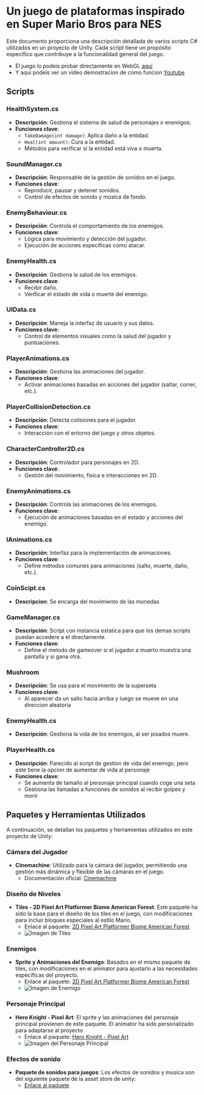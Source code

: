 # Un juego de plataformas inspirado en Super Mario Bros para NES

Este documento proporciona una descripción detallada de varios scripts C# utilizados en un proyecto de Unity. Cada script tiene un propósito específico que contribuye a la funcionalidad general del juego.
- El juego lo podeis probar directamente en WebGL [aquí](http://ethannavarro.site/juegos/unplataformas/index.html)
- Y aqui podeis ver un video demostracion de como funcion [Youtube](https://www.youtube.com/watch?v=GJe659JDDjU&t=1s)

## Scripts

### HealthSystem.cs
- **Descripción**: Gestiona el sistema de salud de personajes o enemigos.
- **Funciones clave**:
  - `TakeDamage(int damage)`: Aplica daño a la entidad.
  - `Heal(int amount)`: Cura a la entidad.
  - Métodos para verificar si la entidad está viva o muerta.

### SoundManager.cs
- **Descripción**: Responsable de la gestión de sonidos en el juego.
- **Funciones clave**:
  - Reproducir, pausar y detener sonidos.
  - Control de efectos de sonido y música de fondo.

### EnemyBehaviour.cs
- **Descripción**: Controla el comportamiento de los enemigos.
- **Funciones clave**:
  - Lógica para movimiento y detección del jugador.
  - Ejecución de acciones específicas como atacar.

### EnemyHealth.cs
- **Descripción**: Gestiona la salud de los enemigos.
- **Funciones clave**:
  - Recibir daño.
  - Verificar el estado de vida o muerte del enemigo.

### UIData.cs
- **Descripción**: Maneja la interfaz de usuario y sus datos.
- **Funciones clave**:
  - Control de elementos visuales como la salud del jugador y puntuaciones.

### PlayerAnimations.cs
- **Descripción**: Gestiona las animaciones del jugador.
- **Funciones clave**:
  - Activar animaciones basadas en acciones del jugador (saltar, correr, etc.).

### PlayerCollisionDetection.cs
- **Descripción**: Detecta colisiones para el jugador.
- **Funciones clave**:
  - Interacción con el entorno del juego y otros objetos.

### CharacterController2D.cs
- **Descripción**: Controlador para personajes en 2D.
- **Funciones clave**:
  - Gestión del movimiento, física e interacciones en 2D.

### EnemyAnimations.cs
- **Descripción**: Controla las animaciones de los enemigos.
- **Funciones clave**:
  - Ejecución de animaciones basadas en el estado y acciones del enemigo.

### IAnimations.cs
- **Descripción**: Interfaz para la implementación de animaciones.
- **Funciones clave**:
  - Define métodos comunes para animaciones (salto, muerte, daño, etc.).

### CoinScipt.cs
- **Descripcion**: Se encarga del movimiento de las monedas

### GameManager.cs
- **Descripción**: Script con instancia estatica para que los demas scripts puedan accedere a el directamente.
- **Funciones clave**:
    - Define el metodo de gameover si el jugador a muerto muestra una pantalla y si gana otra.

### Mushroom
- **Descripción**: Se usa para el movimiento de la superseta
- **Funciones clave**:
    - Al aparecer da un salto hacia arriba y luego se mueve en una direccion aleatoria

### EnemyHealth.cs
- **Descripción**: Gestiona la vida de los enemigos, al ser pisados muere.

### PlayerHealth.cs
- **Descripción**: Parecido al script de gestion de vida del enemigo, pero este tiene la opcion de aumentar de vida al personaje
- **Funciones clave**:
    - Se aumenta de tamaño al personaje principal cuando coge una seta
    - Gestiona las llamadas a funciones de sonidos al recibir golpes y morir

## Paquetes y Herramientas Utilizados

A continuación, se detallan los paquetes y herramientas utilizados en este proyecto de Unity:

### Cámara del Jugador
- **Cinemachine**: Utilizado para la cámara del jugador, permitiendo una gestión más dinámica y flexible de las cámaras en el juego. 
  - Documentación oficial: [Cinemachine](https://docs.unity3d.com/Packages/com.unity.cinemachine@2.9/manual/index.html)

### Diseño de Niveles
- **Tiles - 2D Pixel Art Platformer Biome American Forest**: Este paquete ha sido la base para el diseño de los tiles en el juego, con modificaciones para incluir bloques especiales al estilo Mario.
  - Enlace al paquete: [2D Pixel Art Platformer Biome American Forest](https://assetstore.unity.com/packages/p/2d-pixel-art-platformer-biome-american-forest-255694)
  - ![Imagen de Tiles](https://assetstorev1-prd-cdn.unity3d.com/key-image/f7934ebb-d577-4a7d-8e81-62651e669484.webp)

### Enemigos
- **Sprite y Animaciones del Enemigo**: Basados en el mismo paquete de tiles, con modificaciones en el animator para ajustarlo a las necesidades específicas del proyecto.
  - Enlace al paquete: [2D Pixel Art Platformer Biome American Forest](https://assetstore.unity.com/packages/p/2d-pixel-art-platformer-biome-american-forest-255694)
  - ![Imagen de Enemigo](https://assetstorev1-prd-cdn.unity3d.com/key-image/8757df60-3816-4a96-b47a-710be9843d72.webp)

### Personaje Principal
- **Hero Knight - Pixel Art**: El sprite y las animaciones del personaje principal provienen de este paquete. El animator ha sido personalizado para adaptarse al proyecto
  - Enlace al paquete: [Hero Knight - Pixel Art](https://assetstore.unity.com/packages/2d/characters/hero-knight-pixel-art-165188)
  - ![Imagen del Personaje Principal](https://assetstorev1-prd-cdn.unity3d.com/key-image/3fb94689-c52f-4e43-82af-a20f5524fecb.webp)

### Efectos de sonido
- **Paquete de sonidos para juegos**: Los efectos de sonidos y musica son del siguiente paquete de la asset store de unity:
    - [Enlace al paquete](https://assetstore.unity.com/packages/audio/sound-fx/cute-ui-interact-sound-effects-pack-239488)